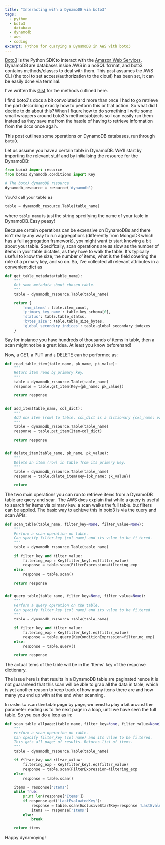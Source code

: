 ```yaml
---
title: "Interacting with a DynamoDB via boto3"
tags:
  - python
  - boto3
  - database
  - dynamodb
  - aws
  - coding
excerpt: Python for querying a DynamoDB in AWS with boto3
---
```


[Boto3](http://boto3.readthedocs.io/en/latest/) is the Python SDK to interact with the [Amazon Web Services](https://aws.amazon.com). DynamoDB are databases inside AWS in a noSQL format, and boto3 contains methods/classes to deal with them. This post assumes the AWS CLI (the tool to set access/authorization to the cloud) has been set, it can be easily done via terminal.

I've written this [Gist](https://gist.github.com/martinapugliese/cae86eb68f5aab59e87332725935fd5f) for the methods outlined here.

I find boto3's docs a bit convoluted and more than once I had to go retrieve the part describing exactly how to perform this or that action. So what did I decide to do about this? When I figure how to do something I write some small wrappers around boto3's methods/objects so I can easily run them instead as they save me from the hassle of having to retrieve information from the docs once again.

This post outlines some operations on DynamoDB databases, run through boto3.

Let us assume you have a certain table in DynamoDB. We'll start by importing the relevant stuff and by initialising the resource for the DynamoDB:

```py
from boto3 import resource
from boto3.dynamodb.conditions import Key

# The boto3 dynamoDB resource
dynamodb_resource = resource('dynamodb')
```

You'd call your table as

```py
table = dynamodb_resource.Table(table_name)
```

where `table_name` is just the string specifying the name of your table in DynamoDB. Easy peasy!

Because certain operations can be expensive on DynamoDBs and there isn't really any way to run aggregations (differently from MongoDB which has a full aggregation framework), you might want to start knowing a bit about your table. Specifically, scan operations are as slow as the number of items in your table dictates, as they have to walk the table. It's typically useful to know the size, the number of items, what is the field covering the role of a primary key, and so on. So, I've collected all relevant attributes in a convenient dict as

```py
def get_table_metadata(table_name):
    """
    Get some metadata about chosen table.
    """
    table = dynamodb_resource.Table(table_name)

    return {
        'num_items': table.item_count,
        'primary_key_name': table.key_schema[0],
        'status': table.table_status,
        'bytes_size': table.table_size_bytes,
        'global_secondary_indices': table.global_secondary_indexes
    }
```

Say for instance you have hundreds of thousands of items in table, then a scan might not be a great idea. At least you know beforehand!

Now, a GET, a PUT and a DELETE can be performed as:

```py
def read_table_item(table_name, pk_name, pk_value):
    """
    Return item read by primary key.
    """
    table = dynamodb_resource.Table(table_name)
    response = table.get_item(Key={pk_name: pk_value})

    return response


def add_item(table_name, col_dict):
    """
    Add one item (row) to table. col_dict is a dictionary {col_name: value}.
    """
    table = dynamodb_resource.Table(table_name)
    response = table.put_item(Item=col_dict)

    return response


def delete_item(table_name, pk_name, pk_value):
    """
    Delete an item (row) in table from its primary key.
    """
    table = dynamodb_resource.Table(table_name)
    response = table.delete_item(Key={pk_name: pk_value})

    return
```

The two main operations you can run to retrieve items from a DynamoDB table are query and scan. The AWS docs explain that while a query is useful to search for items via primary key, a scan walks the full table, but filters can be applied. The basic way to achieve this in boto3 is via the query and scan APIs:

```py
def scan_table(table_name, filter_key=None, filter_value=None):
    """
    Perform a scan operation on table.
    Can specify filter_key (col name) and its value to be filtered.
    """
    table = dynamodb_resource.Table(table_name)

    if filter_key and filter_value:
        filtering_exp = Key(filter_key).eq(filter_value)
        response = table.scan(FilterExpression=filtering_exp)
    else:
        response = table.scan()

    return response


def query_table(table_name, filter_key=None, filter_value=None):
    """
    Perform a query operation on the table.
    Can specify filter_key (col name) and its value to be filtered.
    """
    table = dynamodb_resource.Table(table_name)

    if filter_key and filter_value:
        filtering_exp = Key(filter_key).eq(filter_value)
        response = table.query(KeyConditionExpression=filtering_exp)
    else:
        response = table.query()

    return response
```

The actual items of the table will be in the 'Items' key of the response dictionary.

The issue here is that results in a DynamoDB table are paginated hence it is not guaranteed that this scan will be able to grab all the data in table, which is yet another reason to keep track of how many items there are and how many you end up with at the end when scanning.

In order to scan the table page by page, we need to play a bit around the parameter leading us to the next page in a loop, until we have seen the full table. So you can do a loop as in:

```py
def scan_table_allpages(table_name, filter_key=None, filter_value=None):
    """
    Perform a scan operation on table.
    Can specify filter_key (col name) and its value to be filtered.
    This gets all pages of results. Returns list of items.
    """
    table = dynamodb_resource.Table(table_name)

    if filter_key and filter_value:
        filtering_exp = Key(filter_key).eq(filter_value)
        response = table.scan(FilterExpression=filtering_exp)
    else:
        response = table.scan()

    items = response['Items']
    while True:
        print len(response['Items'])
        if response.get('LastEvaluatedKey'):
            response = table.scan(ExclusiveStartKey=response['LastEvaluatedKey'])
            items += response['Items']
        else:
            break

    return items
```

Happy dynamoying!
